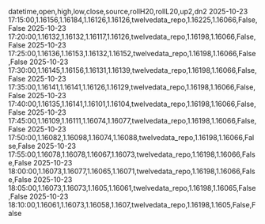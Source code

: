 datetime,open,high,low,close,source,rollH20,rollL20,up2,dn2
2025-10-23 17:15:00,1.16156,1.16184,1.16126,1.16126,twelvedata_repo,1.16225,1.16066,False,False
2025-10-23 17:20:00,1.16132,1.16132,1.16117,1.16126,twelvedata_repo,1.16198,1.16066,False,False
2025-10-23 17:25:00,1.16136,1.16153,1.16132,1.16152,twelvedata_repo,1.16198,1.16066,False,False
2025-10-23 17:30:00,1.16145,1.16156,1.16131,1.16139,twelvedata_repo,1.16198,1.16066,False,False
2025-10-23 17:35:00,1.16141,1.16141,1.16126,1.16129,twelvedata_repo,1.16198,1.16066,False,False
2025-10-23 17:40:00,1.16135,1.16141,1.16101,1.16104,twelvedata_repo,1.16198,1.16066,False,False
2025-10-23 17:45:00,1.16109,1.16111,1.16074,1.16077,twelvedata_repo,1.16198,1.16066,False,False
2025-10-23 17:50:00,1.16082,1.16098,1.16074,1.16088,twelvedata_repo,1.16198,1.16066,False,False
2025-10-23 17:55:00,1.16078,1.16078,1.16067,1.16073,twelvedata_repo,1.16198,1.16066,False,False
2025-10-23 18:00:00,1.16073,1.16077,1.16065,1.16071,twelvedata_repo,1.16198,1.16066,False,False
2025-10-23 18:05:00,1.16073,1.16073,1.1605,1.16061,twelvedata_repo,1.16198,1.16065,False,False
2025-10-23 18:10:00,1.16061,1.16073,1.16058,1.1607,twelvedata_repo,1.16198,1.1605,False,False
